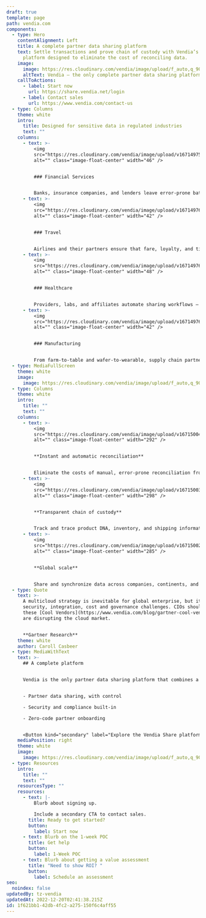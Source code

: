 ```yaml
---
draft: true
template: page
path: vendia.com
components:
  - type: Hero
    contentAlignment: Left
    title: A complete partner data sharing platform
    text: Settle transactions and prove chain of custody with Vendia’s powerful
      platform designed to eliminate the cost of reconciling data.
    image:
      image: https://res.cloudinary.com/vendia/image/upload/f_auto,q_90/v1671499818/Website/Iso/Vendia-Uni_bveueo.svg
      altText: Vendia – the only complete partner data sharing platform.
    callToActions:
      - label: Start now
        url: https://share.vendia.net/login
      - label: Contact sales
        url: https://www.vendia.com/contact-us
  - type: Columns
    theme: white
    intro:
      title: Designed for sensitive data in regulated industries
      text: ""
    columns:
      - text: >-
          <img
          src="https://res.cloudinary.com/vendia/image/upload/v1671497511/Website/Icons/Money_078_zzoorn.png"
          alt="" class="image-float-center" width="46" />


          ### Financial Services


          Banks, insurance companies, and lenders leave error-prone batch processes behind and reduce the risk of outstanding balances and disputes.
      - text: >-
          <img
          src="https://res.cloudinary.com/vendia/image/upload/v1671497688/Website/Icons/Travel_02-grad_hqx46g.png"
          alt="" class="image-float-center" width="42" />


          ### Travel


          Airlines and their partners ensure that fare, loyalty, and ticket updates happen in real time, with proof of data accuracy, lineage, and ATI compliance.
      - text: >-
          <img
          src="https://res.cloudinary.com/vendia/image/upload/v1671497688/Website/Icons/Analytics_23-grad_sbhwko.png"
          alt="" class="image-float-center" width="48" />


          ### Healthcare


          Providers, labs, and affiliates automate sharing workflows – with privacy, governance, and access control built in.
      - text: >-
          <img
          src="https://res.cloudinary.com/vendia/image/upload/v1671497688/Website/Icons/Supply_chain_11-grad_t5rhtp.png"
          alt="" class="image-float-center" width="42" />


          ### Manufacturing


          From farm-to-table and wafer-to-wearable, supply chain partners gain a trusted source of truth.
  - type: MediaFullScreen
    theme: white
    image:
      image: https://res.cloudinary.com/vendia/image/upload/f_auto,q_90/v1671501683/Website/Screenshot_2022-12-19_at_18.00.25_aljhli.png
  - type: Columns
    theme: white
    intro:
      title: ""
      text: ""
    columns:
      - text: >-
          <img
          src="https://res.cloudinary.com/vendia/image/upload/v1671500456/Website/Iso/Cloud_brdq9h.png"
          alt="" class="image-float-center" width="292" />


          **Instant and automatic reconciliation**


          Eliminate the costs of manual, error-prone reconciliation from partner data. Vendia offers real-time reconciliation with an accurate, trusted source of truth.
      - text: >-
          <img
          src="https://res.cloudinary.com/vendia/image/upload/v1671500333/Website/Iso/Vendia_Web_Chain_hero_2_icgveh.png"
          alt="" class="image-float-center" width="298" />


          **Transparent chain of custody**


          Track and trace product DNA, inventory, and shipping information across supply chain partners. Vendia provides a fully auditable, versioned, and immutable source of truth.
      - text: >-
          <img
          src="https://res.cloudinary.com/vendia/image/upload/v1671500250/Website/Iso/Global_scale_ssafji.png"
          alt="" class="image-float-center" width="285" />


          **Global scale**


          Share and synchronize data across companies, continents, and clouds with high throughput, low latency, fault tolerance, and disaster recovery built-in.
  - type: Quote
    text: >-
      A multicloud strategy is inevitable for global enterprise, but it brings
      security, integration, cost and governance challenges. CIOs should assess
      these [Cool Vendors](https://www.vendia.com/blog/gartner-cool-vendor) that
      are disrupting the cloud market.


      **Gartner Research**
    theme: white
    author: Caroll Casbeer
  - type: MediaWithText
    text: >-
      ## A complete platform


      Vendia is the only partner data sharing platform that combines a business blockchain, Smart APIs, and cloud databases in a single, unified SaaS platform.


      - Partner data sharing, with control

      - Security and compliance built-in

      - Zero-code partner onboarding


      <Button kind="secondary" label="Explore the Vendia Share platform  " href="https://www.vendia.com/product" />
    mediaPosition: right
    theme: white
    image:
      image: https://res.cloudinary.com/vendia/image/upload/f_auto,q_90/v1671502760/Website/Iso/Gear_rzi4jt.png
  - type: Resources
    intro:
      title: ""
      text: ""
    resourcesType: ""
    resources:
      - text: |-
          Blurb about signing up. 

          Include a secondary CTA to contact sales.
        title: Ready to get started?
        button:
          label: Start now
      - text: Blurb on the 1-week POC
        title: Get help
        button:
          label: 1-Week POC
      - text: Blurb about getting a value assessment
        title: "Need to show ROI? "
        button:
          label: Schedule an assessment
seo:
  noindex: false
updatedBy: tz-vendia
updatedAt: 2022-12-20T02:41:38.215Z
id: 1f621bb1-42db-4fc2-a275-150f6c4aff55
---
```

